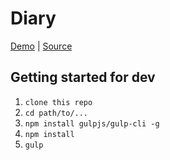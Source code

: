 # Diary


[Demo][demo] | [Source][source]

[demo]: https://andrivash.github.io/diary01/
[source]: https://github.com/andrIvash/diary01/tree/source


## Getting started for dev

1. ```clone this repo```
2. ```cd path/to/...```
3. ```npm install gulpjs/gulp-cli -g```
4. ```npm install```  
5. ```gulp```
